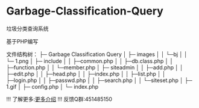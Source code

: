 # Garbage-Classification-Query
垃圾分类查询系统

基于PHP编写

文件结构树：
├─ Garbage Classification Query
│  ├─ images
│  │  └─bj
│  │    └─ 1.png
│  ├─ include
│  │  ├─common.php
│  │  ├─db.class.php
│  │  ├─function.php
│  │  └─member.php
│  ├─ siteadmin
│  │  ├─add.php
│  │  ├─edit.php
│  │  ├─head.php
│  │  ├─index.php
│  │  ├─list.php
│  │  ├─login.php
│  │  ├─passwd.php
│  │  ├─search.php
│  │  └─siteset.php
│  ├─ 1.gif
│  ├─ config.php
│  └─ index.php

!!!
了解更多:<a href="https://www.citrons.cn/yuanma/255.html">更多介绍</a>
!!!
反馈Q群:451485150
